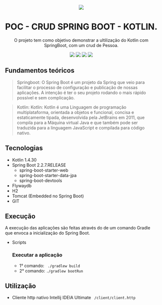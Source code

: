 <div align="center">

![](https://img.shields.io/badge/Status-Em%20Desenvolvimento-orange)
</div>

<div align="center">

# POC - CRUD SPRING BOOT - KOTLIN.
O projeto tem como objetivo demonstrar a ultilização do Kotlin com SpringBoot, com um crud de Pessoa.

![](https://img.shields.io/badge/Autor-Wesley%20Oliveira%20Santos-brightgreen)
![](https://img.shields.io/badge/Language-Kotlin-brightgreen)
![](https://img.shields.io/badge/Framework-Springboot-brightgreen)
![](https://img.shields.io/badge/HTTP-Restful-brightgreen)

</div> 

## Fundamentos teóricos

> Springboot: O Spring Boot é um projeto da Spring que veio para facilitar o processo de configuração e publicação de nossas aplicações. A intenção é ter o seu projeto rodando o mais rápido possível e sem complicação.

> Kotlin: Kotlin: Kotlin é uma Linguagem de programação multiplataforma, orientada a objetos e funcional, concisa e estaticamente tipada, desenvolvida pela JetBrains em 2011, que compila para a Máquina virtual Java e que também pode ser traduzida para a linguagem JavaScript e compilada para código nativo.

## Tecnologias
- Kotlin 1.4.30 
- Spring Boot 2.2.7.RELEASE
   - spring-boot-starter-web
   - spring-boot-starter-data-jpa
   - spring-boot-devtools
- Flywaydb
- H2
- Tomcat (Embedded no Spring Boot)
- GIT

## Execução

A execução das aplicações são feitas através do de um comando Gradle que envoca a inicialização do Spring Boot.

- Scripts
  ### Executar a aplicação
    - 1° comando: ``` ./gradlew build```
    - 2° comando: ```./gradlew bootRun```

## Utilização
- Cliente http nativo Intellij IDEIA Ultimate
  ``` /client/client.http```
    
